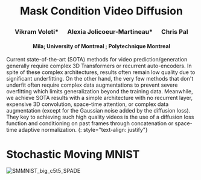 # <p align="center">Mask Condition Video Diffusion</p>

### <p align="center">Vikram Voleti\*&nbsp;&nbsp;&nbsp;&nbsp;&nbsp;&nbsp;Alexia Jolicoeur-Martineau\*&nbsp;&nbsp;&nbsp;&nbsp;&nbsp;&nbsp;Chris Pal</p>

#### <p align="center"> Mila; University of Montreal ; Polytechnique Montreal</p>

Current state-of-the-art (SOTA) methods for video prediction/generation generally require complex 3D Transformers or recurrent auto-encoders. In spite of these complex architectures, results often remain low quality due to significant underfitting. On the other hand, the very few methods that don't underfit often require complex data augmentations to prevent severe overfitting which limits generalization beyond the training data. Meanwhile, we achieve SOTA results with a simple architecture with no recurrent layer, expensive 3D convolution, space-time attention, or complex data augmentation (except for the Gaussian noise added by the diffusion loss). They key to achieving such high quality videos is the use of a diffusion loss function and conditioning on past frames through concatenation or space-time adaptive normalization.
{: style="text-align: justify"}

# Stochastic Moving MNIST
![SMMNIST_big_c5t5_SPADE](./SMMNIST_big_c5t5_SPADE_videos_300000.gif "SMMNIST c5t5")
